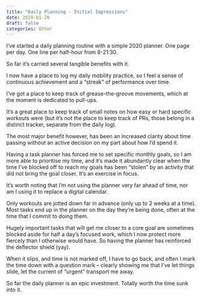 ```yaml
---
title: "Daily Planning - Initial Impressions"
date: 2020-01-20
draft: false
categories: Other
---
```


I’ve started a daily planning routine with a simple 2020 planner. One page per day. One line per half-hour from 8-21:30.

So far it’s carried several tangible benefits with it.

I now have a place to log my daily mobility practice, so I feel a sense of continuous achievement and a “streak” of performance over time.

I’ve got a place to keep track of grease-the-groove movements, which at the moment is dedicated to pull-ups.

It’s a great place to keep track of small notes on how easy or hard specific workouts were (but it’s not the place to keep track of PRs, those belong in a distinct tracker, separate from the daily log).

The most major benefit however, has been an increased clarity about time passing without an active decision on my part about how I’d spend it.

Having a task planner has forced me to set specific monthly goals, so I am more able to prioritise my time, and it’s made it abundantly clear when the time I’ve blocked off to reach my goals has been “stolen” by an activity that did not bring the goal closer. It’s an exercise in focus.

It’s worth noting that I’m not using the planner very far ahead of time, nor am I using it to replace a digital calendar.

Only workouts are jotted down far in advance (only up to 2 weeks at a time). Most tasks end up in the planner on the day they’re being done, often at the time that I commit to doing them.

Hugely important tasks that will get me closer to a core goal are sometimes blocked aside for half a day’s focused work, which I now protect more fiercely than I otherwise would have. So having the planner has reinforced the deflector shield (yay).

When it slips, and time is not marked off, I have to go back, and often I mark the time down with a question mark – clearly showing me that I’ve let things slide, let the current of “urgent” transport me away.

So far the daily planner is an epic investment. Totally worth the time sunk into it.